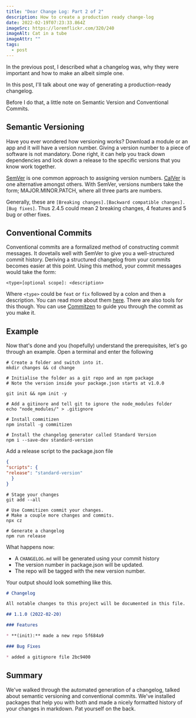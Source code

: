 ```yaml
---
title: "Dear Change Log: Part 2 of 2"
description: How to create a production ready change-log
date: 2022-02-19T07:23:33.864Z
imageSrc: https://loremflickr.com/320/240
imageAlt: Cat in a tube
imageAttr: ""
tags:
  - post
---
```

In the previous post, I described what a changelog was, why they were important and how to make an albeit simple one.

In this post, I'll talk about one way of generating a production-ready changelog.

Before I do that, a little note on Semantic Version and Conventional Commits. 

## Semantic Versioning

Have you ever wondered how versioning works? Download a module or an app and it will have a version number. Giving a version number to a piece of software is not mandatory. Done right, it can help you track down dependencies and lock down a release to the specific versions that you know work together.

[SemVer](https://semver.org/) is one common approach to assigning version numbers. [CalVer](https://calver.org/) is one alternative amongst others. With SemVer, versions numbers take the form; MAJOR.MINOR.PATCH, where all three parts are numbers.

Generally, these are `[Breaking changes].[Backward compatible changes].[Bug fixes]`. Thus 2.4.5 could mean 2 breaking changes, 4 features and 5 bug or other fixes.

## Conventional Commits

Conventional commits are a formalized method of constructing commit messages. It dovetails well with SemVer to give you a well-structured commit history. Deriving a structured changelog from your commits becomes easier at this point. Using this method, your commit messages would take the form:

`<type>[optional scope]: <description>`

Where `<type>` could be `feat` or `fix` followed by a colon and then a description. You can read more about them [here](https://www.conventionalcommits.org/en/v1.0.0/#summary). There are also tools for this though. You can use [Commitzen](https://github.com/commitizen/) to guide you through the commit as you make it.

## Example

Now that's done and you (hopefully) understand the prerequisites, let's go through an example. Open a terminal and enter the following

```shell
# Create a folder and switch into it.
mkdir changes && cd change

# Initialise the folder as a git repo and an npm package
# Note the version inside your package.json starts at v1.0.0

git init && npm init -y

# Add a gitinore and tell git to ignore the node_modules folder
echo "node_modules/" > .gitignore

# Install commitizen
npm install -g commitizen

# Install the changelog generator called Standard Version
npm i --save-dev standard-version
```

Add a release script to the package.json file

```json
{
"scripts": {
"release": "standard-version"
  }
}
```

```shell
# Stage your changes
git add --all

# Use Commitizen commit your changes.
# Make a couple more changes and commits.
npx cz
 
# Generate a changelog
npm run release
```

What happens now: 

* A `CHANGELOG.md` will be generated using your commit history
* The version number in package.json will be updated.
* The repo will be tagged with the new version number.

Your output should look something like this.

```markdown
# Changelog

All notable changes to this project will be documented in this file.

## 1.1.0 (2022-02-20)

### Features

* **(init):** made a new repo 5f684a9

### Bug Fixes

* added a gitignore file 2bc9400
```

## Summary

We've walked through the automated generation of a changelog, talked about semantic versioning and conventional commits. We've installed packages that help you with both and made a nicely formatted history of your changes in markdown. Pat yourself on the back.